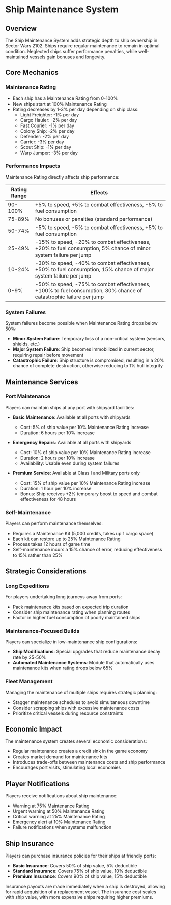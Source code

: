 # Ship Maintenance System

## Overview

The Ship Maintenance System adds strategic depth to ship ownership in Sector Wars 2102. Ships require regular maintenance to remain in optimal condition. Neglected ships suffer performance penalties, while well-maintained vessels gain bonuses and longevity.

## Core Mechanics

### Maintenance Rating

- Each ship has a Maintenance Rating from 0-100%
- New ships start at 100% Maintenance Rating
- Rating decreases by 1-3% per day depending on ship class:
  - Light Freighter: -1% per day
  - Cargo Hauler: -2% per day
  - Fast Courier: -1% per day
  - Colony Ship: -2% per day
  - Defender: -2% per day
  - Carrier: -3% per day
  - Scout Ship: -1% per day
  - Warp Jumper: -3% per day

### Performance Impacts

Maintenance Rating directly affects ship performance:

| Rating Range | Effects |
|--------------|---------|
| 90-100% | +5% to speed, +5% to combat effectiveness, -5% to fuel consumption |
| 75-89% | No bonuses or penalties (standard performance) |
| 50-74% | -5% to speed, -5% to combat effectiveness, +5% to fuel consumption |
| 25-49% | -15% to speed, -20% to combat effectiveness, +20% to fuel consumption, 5% chance of minor system failure per jump |
| 10-24% | -30% to speed, -40% to combat effectiveness, +50% to fuel consumption, 15% chance of major system failure per jump |
| 0-9% | -50% to speed, -75% to combat effectiveness, +100% to fuel consumption, 30% chance of catastrophic failure per jump |

### System Failures

System failures become possible when Maintenance Rating drops below 50%:

- **Minor System Failure**: Temporary loss of a non-critical system (sensors, shields, etc.)
- **Major System Failure**: Ship becomes immobilized in current sector, requiring repair before movement
- **Catastrophic Failure**: Ship structure is compromised, resulting in a 20% chance of complete destruction, otherwise reducing to 1% hull integrity

## Maintenance Services

### Port Maintenance

Players can maintain ships at any port with shipyard facilities:

- **Basic Maintenance**: Available at all ports with shipyards
  - Cost: 5% of ship value per 10% Maintenance Rating increase
  - Duration: 6 hours per 10% increase

- **Emergency Repairs**: Available at all ports with shipyards
  - Cost: 10% of ship value per 10% Maintenance Rating increase
  - Duration: 2 hours per 10% increase
  - Availability: Usable even during system failures

- **Premium Service**: Available at Class I and Military ports only
  - Cost: 15% of ship value per 10% Maintenance Rating increase
  - Duration: 1 hour per 10% increase
  - Bonus: Ship receives +2% temporary boost to speed and combat effectiveness for 48 hours

### Self-Maintenance

Players can perform maintenance themselves:

- Requires a Maintenance Kit (5,000 credits, takes up 1 cargo space)
- Each kit can restore up to 25% Maintenance Rating
- Process takes 12 hours of game time
- Self-maintenance incurs a 15% chance of error, reducing effectiveness to 15% rather than 25%

## Strategic Considerations

### Long Expeditions

For players undertaking long journeys away from ports:

- Pack maintenance kits based on expected trip duration
- Consider ship maintenance rating when planning routes
- Factor in higher fuel consumption of poorly maintained ships

### Maintenance-Focused Builds

Players can specialize in low-maintenance ship configurations:

- **Ship Modifications**: Special upgrades that reduce maintenance decay rate by 25-50%
- **Automated Maintenance Systems**: Module that automatically uses maintenance kits when rating drops below 65%

### Fleet Management

Managing the maintenance of multiple ships requires strategic planning:

- Stagger maintenance schedules to avoid simultaneous downtime
- Consider scrapping ships with excessive maintenance costs
- Prioritize critical vessels during resource constraints

## Economic Impact

The maintenance system creates several economic considerations:

- Regular maintenance creates a credit sink in the game economy
- Creates market demand for maintenance kits
- Introduces trade-offs between maintenance costs and ship performance
- Encourages port visits, stimulating local economies

## Player Notifications

Players receive notifications about ship maintenance:

- Warning at 75% Maintenance Rating
- Urgent warning at 50% Maintenance Rating
- Critical warning at 25% Maintenance Rating
- Emergency alert at 10% Maintenance Rating
- Failure notifications when systems malfunction

## Ship Insurance

Players can purchase insurance policies for their ships at friendly ports:

- **Basic Insurance**: Covers 50% of ship value, 5% deductible
- **Standard Insurance**: Covers 75% of ship value, 10% deductible
- **Premium Insurance**: Covers 90% of ship value, 15% deductible

Insurance payouts are made immediately when a ship is destroyed, allowing for rapid acquisition of a replacement vessel. The insurance cost scales with ship value, with more expensive ships requiring higher premiums.